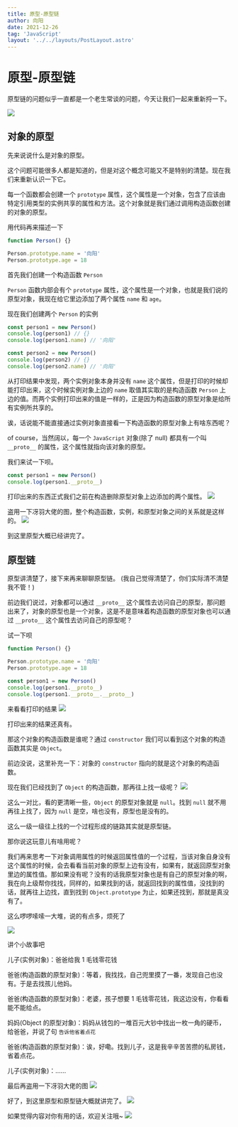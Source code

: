 ```yaml
---
title: 原型-原型链
author: 向阳
date: 2021-12-26
tag: 'JavaScript'
layout: '../../layouts/PostLayout.astro'
---
```


# 原型-原型链

原型链的问题似乎一直都是一个老生常谈的问题，今天让我们一起来重新捋一下。

![](https://files.mdnice.com/user/17954/4ac88712-1e56-4ec2-b62f-970e5042fd3c.png)

## 对象的原型

先来说说什么是对象的原型。

这个问题可能很多人都是知道的，但是对这个概念可能又不是特别的清楚。现在我们来重新认识一下它。

每一个函数都会创建一个 `prototype` 属性，这个属性是一个对象，包含了应该由特定引用类型的实例共享的属性和方法。这个对象就是我们通过调用构造函数创建的对象的原型。

用代码再来描述一下

```javascript
function Person() {}

Person.prototype.name = '向阳'
Person.prototype.age = 18
```

首先我们创建一个构造函数 `Person`

`Person` 函数内部会有个 `prototype` 属性，这个属性是一个对象，也就是我们说的原型对象，我现在给它里边添加了两个属性 `name` 和 `age`。

现在我们创建两个 `Person` 的实例

```javascript
const person1 = new Person()
console.log(person1) // {}
console.log(person1.name) // '向阳'

const person2 = new Person()
console.log(person2) // {}
console.log(person2.name) // '向阳'
```

从打印结果中发现，两个实例对象本身并没有 `name` 这个属性，但是打印的时候却能打印出来，这个时候实例对象上边的 `name` 取值其实取的是构造函数 `Person` 上边的值。而两个实例打印出来的值是一样的，正是因为构造函数的原型对象是给所有实例所共享的。

诶，话说能不能直接通过实例对象直接看一下构造函数的原型对象上有啥东西呢？

of course，当然阔以，每一个 `JavaScript` 对象(除了 null) 都具有一个叫 `__proto__` 的属性，这个属性就指向该对象的原型。

我们来试一下呗。

```javascript
const person1 = new Person()
console.log(person1.__proto__)
```

打印出来的东西正式我们之前在构造删除原型对象上边添加的两个属性。
![](https://files.mdnice.com/user/17954/3dc2e45a-99fd-439e-8441-eef9724466b4.png)

盗用一下冴羽大佬的图，整个构造函数，实例，和原型对象之间的关系就是这样的。
![](https://files.mdnice.com/user/17954/681a8d3d-e682-42ef-b638-b160e4969e13.png)

到这里原型大概已经讲完了。

## 原型链

原型讲清楚了，接下来再来聊聊原型链。
(我自己觉得清楚了，你们实际清不清楚我不管！)

前边我们说过，对象都可以通过 `__proto__` 这个属性去访问自己的原型，那问题出来了，对象的原型也是一个对象，这是不是意味着构造函数的原型对象也可以通过 `__proto__` 这个属性去访问自己的原型呢？

试一下呗

```javascript
function Person() {}

Person.prototype.name = '向阳'
Person.prototype.age = 18

const person1 = new Person()
console.log(person1.__proto__)
console.log(person1.__proto__.__proto__)
```

来看看打印的结果
![](https://files.mdnice.com/user/17954/afbb3688-615e-4b72-8268-18cbf0856d77.png)

打印出来的结果还真有。

那这个对象的构造函数是谁呢？通过 `constructor` 我们可以看到这个对象的构造函数其实是 `Object`。

前边没说，这里补充一下：对象的 `constructor` 指向的就是这个对象的构造函数。

现在我们已经找到了 `Object` 的构造函数，那再往上找一级呢？
![](https://files.mdnice.com/user/17954/6aebfcd7-be7e-4e5d-8dd8-b3a9e6c83571.png)

这么一对比，看的更清晰一些，`Object` 的原型对象就是 `null`。找到 `null` 就不用再往上找了，因为 `null` 是空，啥也没有，原型也是没有的。

这么一级一级往上找的一个过程形成的链路其实就是原型链。

那你说这玩意儿有啥用呢？

我们再来思考一下对象调用属性的时候返回属性值的一个过程，当该对象自身没有这个属性的时候，会去看看当前对象的原型上边有没有，如果有，就返回原型对象里边的属性值。那如果没有呢？没有的话我原型对象也是有自己的原型对象的啊，我在向上级帮你找找，同样的，如果找到的话，就返回找到的属性值，没找到的话，就再往上边找，直到找到 `Object.prototype` 为止，如果还找到，那就是真没有了。

这么啰啰嗦嗦一大堆，说的有点多，烦死了

![](https://files.mdnice.com/user/17954/5c795063-4148-4617-97af-dcabd67c0fb2.png)

讲个小故事吧

儿子(实例对象)：爸爸给我 1 毛钱零花钱

爸爸(构造函数的原型对象)：等着，我找找，自己兜里摸了一番，发现自己也没有。于是去找孩儿他妈。

爸爸(构造函数的原型对象)：老婆，孩子想要 1 毛钱零花钱，我这边没有，你看看能不能给点。

妈妈(Object 的原型对象)：妈妈从钱包的一堆百元大钞中找出一枚一角的硬币，给爸爸，并说了句 `告诉他省着点花`

爸爸(构造函数的原型对象)：诶，好嘞。找到儿子，这是我辛辛苦苦攒的私房钱，省着点花。

儿子(实例对象)：……

最后再盗用一下冴羽大佬的图
![](https://files.mdnice.com/user/17954/7cad688a-fa8a-4c46-a951-81def5c54044.png)

好了，到这里原型和原型链大概就讲完了。
![](https://files.mdnice.com/user/17954/de44b0ae-dfa0-47aa-a965-e8aba9c3688b.png)

如果觉得内容对你有用的话，欢迎关注哦~
![](https://img.soogif.com/5HkHKKxGJ6ZmhQ7c8nLYOE9jfEXDpqp4.gif?scope=mdnice)
